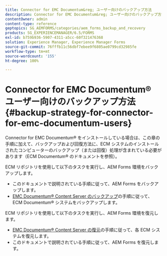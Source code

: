 ```yaml
---
title: Connector for EMC Documentum&reg; ユーザー向けのバックアップ方法
description: Connector for EMC Documentum&reg; ユーザー向けのバックアップ方法について説明します。
contentOwner: admin
content-type: reference
geptopics: SG_AEMFORMS/categories/aem_forms_backup_and_recovery
products: SG_EXPERIENCEMANAGER/6.5/FORMS
exl-id: b759b936-5907-4311-a5cc-60f321476368
solution: Experience Manager, Experience Manager Forms
source-git-commit: 76fffb11c56dbf7ebee9f6805ae0799cd32985fe
workflow-type: tm+mt
source-wordcount: '155'
ht-degree: 100%

---
```


# Connector for EMC Documentum® ユーザー向けのバックアップ方法 {#backup-strategy-for-connector-for-emc-documentum-users}

Connector for EMC Documentum® をインストールしている場合は、この章の手順に加えて、バックアップおよび回復方法に、ECM システムのインストールされたコンピューターのバックアップ（または回復）処理が含まれている必要があります（ECM Documentum® のドキュメントを参照）。

ECM リポジトリを使用して以下のタスクを実行し、AEM Forms 環境をバックアップします。

* このドキュメントで説明されている手順に従って、AEM Forms をバックアップします。
* [EMC Documentum® Content Server のバックアップ](/help/forms/using/admin-help/backing-recovering-emc-documentum-repository.md#back-up-the-emc-documentum-content-server)の手順に従って、ECM Documentum® システムをバックアップします。

ECM リポジトリを使用して以下のタスクを実行し、AEM Forms 環境を復元します。

* [EMC Documentum® Content Server の復元](/help/forms/using/admin-help/backing-recovering-emc-documentum-repository.md#restore-the-emc-documentum-content-server)の手順に従って、各 ECM システムを復元します。
* このドキュメントで説明されている手順に従って、AEM Forms を復元します。
